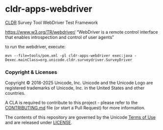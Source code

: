 # cldr-apps-webdriver

[CLDR](https://cldr.unicode.org) Survey Tool WebDriver Test Framework

https://www.w3.org/TR/webdriver/ “WebDriver is a remote control interface that enables introspection and control of user agents”

to run the webdriver, execute:

	mvn --file=tools/pom.xml -pl cldr-apps-webdriver exec:java -Dexec.mainClass=org.unicode.cldr.surveydriver.SurveyDriver


### Copyright & Licenses

Copyright © 2018-2025 Unicode, Inc. Unicode and the Unicode Logo are registered trademarks of Unicode, Inc. in the United States and other countries.

A CLA is required to contribute to this project - please refer to the [CONTRIBUTING.md](https://github.com/unicode-org/.github/blob/main/.github/CONTRIBUTING.md) file (or start a Pull Request) for more information.

The contents of this repository are governed by the Unicode [Terms of Use](https://www.unicode.org/copyright.html) and are released under [LICENSE](./LICENSE).
